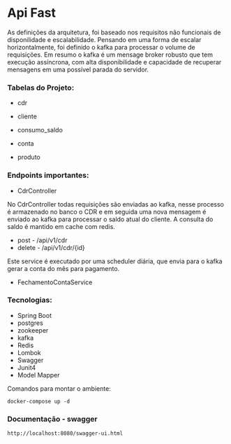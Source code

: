# Api Fast

As definições da arquitetura, foi baseado nos requisitos não funcionais de disponilidade e escalabilidade. Pensando em uma forma de escalar horizontalmente, foi definido o kafka para processar o volume de requisições. Em resumo o kafka é um mensage broker robusto que tem execução assíncrona, com alta disponibilidade e capacidade de recuperar mensagens em uma possível parada do servidor. 

### Tabelas do Projeto:

* cdr

* cliente
* consumo_saldo
* conta
* produto

### Endpoints importantes:

* CdrController

No CdrController todas requisições são enviadas ao kafka, nesse processo é armazenado no banco o CDR e em seguida uma nova mensagem é enviado ao kafka para processar o saldo atual do cliente. A consulta do saldo é mantido em cache com redis.  

<ul>
  <li>post - /api/v1/cdr</li>
  <li>delete - /api/v1/cdr/{id}</li>
</ul>

Este service é executado por uma scheduler diária, que envia para o kafka gerar a conta do mês para pagamento.

* FechamentoContaService


### Tecnologias:

* Spring Boot
* postgres
* zookeeper
* kafka
* Redis
* Lombok
* Swagger
* Junit4
* Model Mapper

Comandos para montar o ambiente:
```
docker-compose up -d 
```
### Documentação - swagger

```
http://localhost:8080/swagger-ui.html
```

